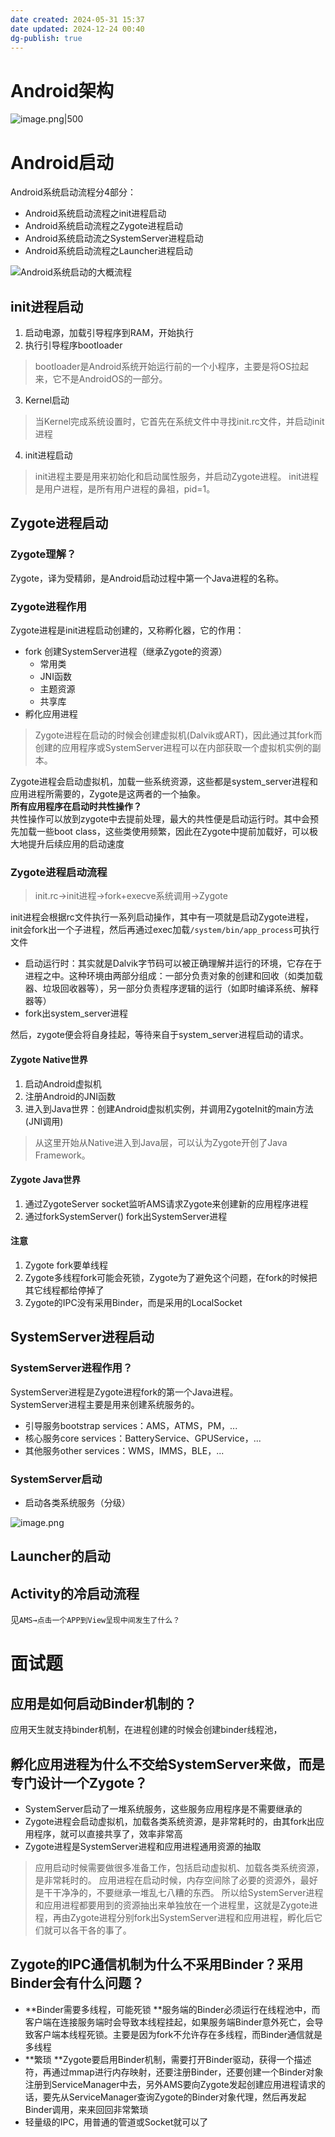 ```yaml
---
date created: 2024-05-31 15:37
date updated: 2024-12-24 00:40
dg-publish: true
---
```


# Android架构

![image.png|500](https://cdn.nlark.com/yuque/0/2022/png/694278/1655392017128-c47148fd-ae16-4e10-ba8c-c1fe09f2f0f6.png#averageHue=%236da43d&clientId=u41c0985a-0594-4&from=paste&height=1001&id=Z86MF&originHeight=2038&originWidth=1384&originalType=url&ratio=1&rotation=0&showTitle=false&size=240856&status=done&style=none&taskId=udfc743f7-0f49-49f3-81c2-a8f9633049f&title=&width=680)

# Android启动

Android系统启动流程分4部分：

- Android系统启动流程之init进程启动
- Android系统启动流程之Zygote进程启动
- Android系统启动流之SystemServer进程启动
- Android系统启动流程之Launcher进程启动

![Android系统启动的大概流程](https://cdn.nlark.com/yuque/0/2023/png/694278/1673965762993-1d42e9d6-bafe-4901-a989-5e00103026f8.png#averageHue=%23dad9e6&clientId=uce35c36f-2dcc-4&from=paste&height=544&id=ueb7a021b&originHeight=1331&originWidth=1343&originalType=binary&ratio=1&rotation=0&showTitle=true&size=272019&status=done&style=none&taskId=u21e4d074-983c-4237-a455-13381a3e995&title=Android%E7%B3%BB%E7%BB%9F%E5%90%AF%E5%8A%A8%E7%9A%84%E5%A4%A7%E6%A6%82%E6%B5%81%E7%A8%8B&width=549 "Android系统启动的大概流程")

## init进程启动

1. 启动电源，加载引导程序到RAM，开始执行
2. 执行引导程序bootloader

> bootloader是Android系统开始运行前的一个小程序，主要是将OS拉起来，它不是AndroidOS的一部分。

3. Kernel启动

> 当Kernel完成系统设置时，它首先在系统文件中寻找init.rc文件，并启动init进程

4. init进程启动

> init进程主要是用来初始化和启动属性服务，并启动Zygote进程。
> init进程是用户进程，是所有用户进程的鼻祖，pid=1。

## Zygote进程启动

### Zygote理解？

Zygote，译为受精卵，是Android启动过程中第一个Java进程的名称。

### Zygote进程作用

Zygote进程是init进程启动创建的，又称孵化器，它的作用：

- fork 创建SystemServer进程（继承Zygote的资源）
  - 常用类
  - JNI函数
  - 主题资源
  - 共享库
- 孵化应用进程

> Zygote进程在启动的时候会创建虚拟机(Dalvik或ART)，因此通过其fork而创建的应用程序或SystemServer进程可以在内部获取一个虚拟机实例的副本。

Zygote进程会启动虚拟机，加载一些系统资源，这些都是system_server进程和应用进程所需要的，Zygote是这两者的一个抽象。<br />**所有应用程序在启动时共性操作？**<br />共性操作可以放到zygote中去提前处理，最大的共性便是启动运行时。其中会预先加载一些boot class，这些类使用频繁，因此在Zygote中提前加载好，可以极大地提升后续应用的启动速度

### Zygote进程启动流程

> init.rc→init进程→fork+execve系统调用→Zygote

init进程会根据rc文件执行一系列启动操作，其中有一项就是启动Zygote进程，init会fork出一个子进程，然后再通过exec加载`/system/bin/app_process`可执行文件

- 启动运行时：其实就是Dalvik字节码可以被正确理解并运行的环境，它存在于进程之中。这种环境由两部分组成：一部分负责对象的创建和回收（如类加载器、垃圾回收器等），另一部分负责程序逻辑的运行（如即时编译系统、解释器等）
- fork出system_server进程

然后，zygote便会将自身挂起，等待来自于system_server进程启动的请求。

#### Zygote Native世界

1. 启动Android虚拟机
2. 注册Android的JNI函数
3. 进入到Java世界：创建Android虚拟机实例，并调用ZygoteInit的main方法(JNI调用)

> 从这里开始从Native进入到Java层，可以认为Zygote开创了Java Framework。

#### Zygote Java世界

1. 通过ZygoteServer socket监听AMS请求Zygote来创建新的应用程序进程
2. 通过forkSystemServer() fork出SystemServer进程

#### 注意

1. Zygote fork要单线程
2. Zygote多线程fork可能会死锁，Zygote为了避免这个问题，在fork的时候把其它线程都给停掉了
3. Zygote的IPC没有采用Binder，而是采用的LocalSocket

## SystemServer进程启动

### SystemServer进程作用？

SystemServer进程是Zygote进程fork的第一个Java进程。<br />SystemServer进程主要是用来创建系统服务的。

- 引导服务bootstrap services：AMS，ATMS，PM，...
- 核心服务core services：BatteryService、GPUService，...
- 其他服务other services：WMS，IMMS，BLE，...

### SystemServer启动

- 启动各类系统服务（分级）

![image.png](https://cdn.nlark.com/yuque/0/2023/png/694278/1673971520092-2f052515-727b-47bd-95e9-9752f6916637.png#averageHue=%23eff0f5&clientId=ud6db9b49-480d-4&from=paste&height=548&id=uab0c6049&originHeight=841&originWidth=1137&originalType=binary&ratio=1&rotation=0&showTitle=false&size=259121&status=done&style=none&taskId=ub9e12c96-9c72-4c8b-a10a-aaed29607a9&title=&width=741)

## Launcher的启动

## Activity的冷启动流程

见`AMS→点击一个APP到View呈现中间发生了什么？`

# 面试题

## 应用是如何启动Binder机制的？

应用天生就支持binder机制，在进程创建的时候会创建binder线程池，

## 孵化应用进程为什么不交给SystemServer来做，而是专门设计一个Zygote？

- SystemServer启动了一堆系统服务，这些服务应用程序是不需要继承的
- Zygote进程会启动虚拟机，加载各类系统资源，是非常耗时的，由其fork出应用程序，就可以直接共享了，效率非常高
- Zygote进程是SystemServer进程和应用进程通用资源的抽取

> 应用启动时候需要做很多准备工作，包括启动虚拟机、加载各类系统资源，是非常耗时的。
> 应用进程在启动时候，内存空间除了必要的资源外，最好是干干净净的，不要继承一堆乱七八糟的东西。
> 所以给SystemServer进程和应用进程都要用到的资源抽出来单独放在一个进程里，这就是Zygote进程，再由Zygote进程分别fork出SystemServer进程和应用进程，孵化后它们就可以各干各的事了。

## Zygote的IPC通信机制为什么不采用Binder？采用Binder会有什么问题？

- **Binder需要多线程，可能死锁 **服务端的Binder必须运行在线程池中，而客户端在连接服务端时会导致本线程挂起，如果服务端Binder意外死亡，会导致客户端本线程死锁。主要是因为fork不允许存在多线程，而Binder通信就是多线程
- **繁琐 **Zygote要启用Binder机制，需要打开Binder驱动，获得一个描述符，再通过mmap进行内存映射，还要注册Binder，还要创建一个Binder对象注册到ServiceManager中去，另外AMS要向Zygote发起创建应用进程请求的话，要先从ServiceManager查询Zygote的Binder对象代理，然后再发起Binder调用，来来回回非常繁琐
- 轻量级的IPC，用普通的管道或Socket就可以了
